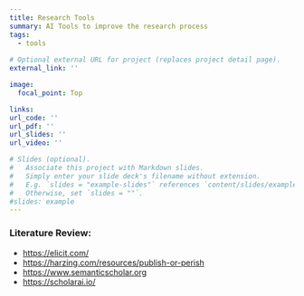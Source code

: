 ```yaml
---
title: Research Tools
summary: AI Tools to improve the research process
tags:
  - tools
  
# Optional external URL for project (replaces project detail page).
external_link: ''

image:
  focal_point: Top

links:
url_code: ''
url_pdf: ''
url_slides: ''
url_video: ''

# Slides (optional).
#   Associate this project with Markdown slides.
#   Simply enter your slide deck's filename without extension.
#   E.g. `slides = "example-slides"` references `content/slides/example-slides.md`.
#   Otherwise, set `slides = ""`.
#slides: example
---
```


### Literature Review: ### 

  + https://elicit.com/
  + https://harzing.com/resources/publish-or-perish
  + https://www.semanticscholar.org
  + https://scholarai.io/

